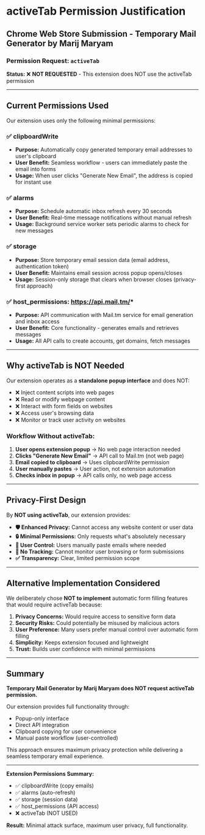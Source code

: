 # activeTab Permission Justification

## Chrome Web Store Submission - Temporary Mail Generator by Marij Maryam

### Permission Request: `activeTab`

**Status:** ❌ **NOT REQUESTED** - This extension does NOT use the activeTab permission

---

## Current Permissions Used

Our extension uses only the following minimal permissions:

### ✅ **clipboardWrite**
- **Purpose:** Automatically copy generated temporary email addresses to user's clipboard
- **User Benefit:** Seamless workflow - users can immediately paste the email into forms
- **Usage:** When user clicks "Generate New Email", the address is copied for instant use

### ✅ **alarms** 
- **Purpose:** Schedule automatic inbox refresh every 30 seconds
- **User Benefit:** Real-time message notifications without manual refresh
- **Usage:** Background service worker sets periodic alarms to check for new messages

### ✅ **storage**
- **Purpose:** Store temporary email session data (email address, authentication token)
- **User Benefit:** Maintains email session across popup opens/closes
- **Usage:** Session-only storage that clears when browser closes (privacy-first approach)

### ✅ **host_permissions: https://api.mail.tm/***
- **Purpose:** API communication with Mail.tm service for email generation and inbox access
- **User Benefit:** Core functionality - generates emails and retrieves messages
- **Usage:** All API calls to create accounts, get domains, fetch messages

---

## Why activeTab is NOT Needed

Our extension operates as a **standalone popup interface** and does NOT:

- ❌ Inject content scripts into web pages
- ❌ Read or modify webpage content
- ❌ Interact with form fields on websites
- ❌ Access user's browsing data
- ❌ Monitor or track user activity on websites

### Workflow Without activeTab:

1. **User opens extension popup** → No web page interaction needed
2. **Clicks "Generate New Email"** → API call to Mail.tm (not web page)
3. **Email copied to clipboard** → Uses clipboardWrite permission
4. **User manually pastes** → User action, not extension automation
5. **Checks inbox in popup** → API calls only, no web page access

---

## Privacy-First Design

By **NOT using activeTab**, our extension provides:

- **🛡️ Enhanced Privacy:** Cannot access any website content or user data
- **🔒 Minimal Permissions:** Only requests what's absolutely necessary
- **👤 User Control:** Users manually paste emails where needed
- **🚫 No Tracking:** Cannot monitor user browsing or form submissions
- **✅ Transparency:** Clear, limited permission scope

---

## Alternative Implementation Considered

We deliberately chose **NOT to implement** automatic form filling features that would require activeTab because:

1. **Privacy Concerns:** Would require access to sensitive form data
2. **Security Risks:** Could potentially be misused by malicious actors  
3. **User Preference:** Many users prefer manual control over automatic form filling
4. **Simplicity:** Keeps extension focused and lightweight
5. **Trust:** Builds user confidence with minimal permissions

---

## Summary

**Temporary Mail Generator by Marij Maryam does NOT request activeTab permission.**

Our extension provides full functionality through:
- Popup-only interface
- Direct API integration
- Clipboard copying for user convenience
- Manual paste workflow (user-controlled)

This approach ensures maximum privacy protection while delivering a seamless temporary email experience.

---

**Extension Permissions Summary:**
- ✅ clipboardWrite (copy emails)
- ✅ alarms (auto-refresh)  
- ✅ storage (session data)
- ✅ host_permissions (API access)
- ❌ activeTab (NOT USED)

**Result:** Minimal attack surface, maximum user privacy, full functionality.